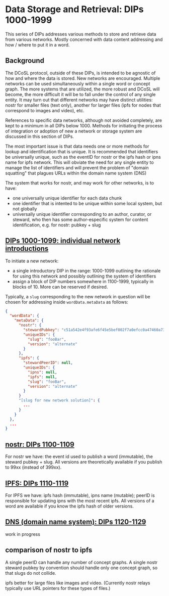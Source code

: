 Data Storage and Retrieval: DIPs 1000-1999
=====

This series of DIPs addresses various methods to store and retrieve data from various networks. Mostly concerned with data content addressing and how / where to put it in a word.

## Background

The DCoSL protocol, outside of these DIPs, is intended to be agnostic of how and where the data is stored. New networks are encouraged. Multiple networks can be used simultaneously within a single word or concept graph. The more systems that are utilized, the more robust and DCoSL will become, the more difficult it will be to fall under the control of any single entity. It may turn out that different networks may have distinct utilities: nostr for smaller files (text only), another for larger files (ipfs for nodes that correspond to images and video), etc.

References to specific data networks, although not avoided completely, are kept to a minimum in all DIPs below 1000. Methods for initiating the process of integration or adoption of new a network or storage system are discussed in this section of DIPs.

The most important issue is that data needs one or more methods for lookup and identification that is unique. It is recommended that identifiers be universally unique, such as the eventID for nostr or the ipfs hash or ipns name for ipfs network. This will obviate the need for any single entity to manage the list of identifiers and will prevent the problem of "domain squatting" that plagues URLs within the domain name system (DNS)

The system that works for nostr, and may work for other networks, is to have:
- one universally unique identifier for each data chunk
- one identifier that is intented to be unique within some local system, but not globally
- universally unique identifier corresponding to an author, curator, or steward, who then has some author-especific system for content identification, e.g. for nostr: pubkey + slug

## [DIPs 1000-1099: individual network introductions](networkIntroductions)

To initiate a new network:
- a single introductory DIP in the range: 1000-1099 outlining the rationale for using this network and possibly outlining the system of identifiers 
- assign a block of DIP numbers somewhere in 1100-1999, typically in blocks of 10. More can be reserved if desired.

Typically, a `slug` corresponding to the new network in question will be chosen for addressing inside `wordData.metaData` as follows:

```json
{
  "wordData": {
    "metaData": {
      "nostr": {
        "stewardPubkey": "c51a542e4f93afe6f45e5bef002f7a0efcc0a47460a736654c0bee5402c482fa",
        "uniqueIDs": {
          "slug": "fooBar",
          "version": "alternate"
        }
      },
      "ipfs": {
        "stewardPeerID": null,
        "uniqueIDs": {
          "ipns": null,
          "ipfs": null,
          "slug": "fooBar",
          "version": "alternate"
        }
      }
      "[slug for new network solution]": {
        ...
      }
    }
  },
  ...
}
```

## [nostr: DIPs 1100-1109](nostr)

For nostr we have: the event id used to publish a word (immutable), the steward pubkey + slug. All versions are theoretically available if you publish to 99xx (instead of 399xx).

## [IPFS: DIPs 1110-1119](ipfs)

For IPFS we have: ipfs hash (immutable), ipns name (mutable); peerID is responsible for updating ipns with the most recent ipfs. All versions of a word are available if you know the ipfs hash of older versions.

## [DNS (domain name system): DIPs 1120-1129](dns)

work in progress 

## comparison of nostr to ipfs

A single peerID can handle any number of concept graphs. A single nostr steward pubkey by convention should handle only one concept graph, so that slugs do not collide. 

ipfs better for large files like images and video. (Currently nostr relays typically use URL pointers for these types of files.)
